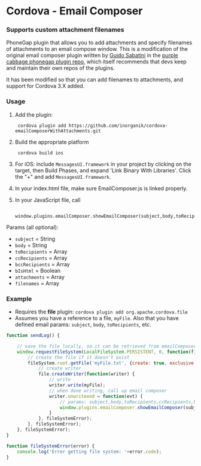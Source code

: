 Cordova - Email Composer
====================================
### Supports custom attachment filenames

PhoneGap plugin that allows you to add attachments and specify filenames of attachments to an email compose window. This is a modification of the original email composer plugin written by [Guido Sabatini](https://github.com/guidosabatini) in the [purple cabbage phonegap plugin repo](https://github.com/purplecabbage/phonegap-plugins), which itself recommends that devs keep and maintain their own repos of the plugins. 

It has been modified so that you can add filenames to attachments, and support for Cordova 3.X added.

### Usage

1. Add the plugin:

		cordova plugin add https://github.com/inorganik/cordova-emailComposerWithAttachments.git

2. Build the appropriate platform

		cordova build ios

3. For iOS: include `MessagesUI.framework` in your project by clicking on the target, then Build Phases, and expand 'Link Binary With Libraries'. Click the "+" and add `MessagesUI.framework`.

4. In your index.html file, make sure EmailComposer.js is linked properly.

5. In your JavaScript file, call 

		window.plugins.emailComposer.showEmailComposer(subject,body,toRecipients,ccRecipients,bccRecipients,bIsHTML,attachments,filenames);

Params (all optional):

- `subject` = String
- `body` = String
- `toRecipients` = Array
- `ccRecipients` = Array
- `bccRecipients` = Array
- `bIsHtml` = Boolean
- `attachments` = Array
- `filenames` = Array

### Example

- Requires the **file** plugin: `cordova plugin add org.apache.cordova.file`
- Assumes you have a reference to a file, `myFile`. Also that you have defined email params: `subject`, `body`, `toRecipients`, etc.

```js
function sendLog() {

    // save the file locally, so it can be retrieved from emailComposer
    window.requestFileSystem(LocalFileSystem.PERSISTENT, 0, function(fileSystem) {
        // create the file if it doesn't exist
        fileSystem.root.getFile('myFile.txt', {create: true, exclusive: false}, function(file) {
            // create writer
            file.createWriter(function(writer) {
                // write
                writer.write(myFile);
                // when done writing, call up email composer
                writer.onwriteend = function(evt) {
                    // params: subject,body,toRecipients,ccRecipients,bccRecipients,bIsHTML,attachments,filenames
                    window.plugins.emailComposer.showEmailComposer(subject,body,[],[],[],false,['myFile.txt'], ['myFile']);
                }
            }, fileSystemError);
        }, fileSystemError);
    }, fileSystemError);
}

function fileSystemError(error) {
    console.log('Error getting file system: '+error.code);
}
```
